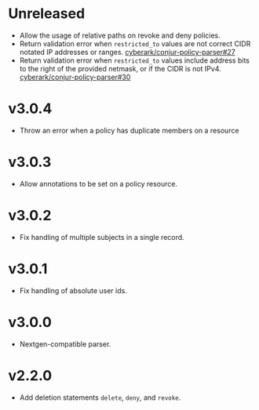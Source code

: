# Unreleased
* Allow the usage of relative paths on revoke and deny policies.
* Return validation error when `restricted_to` values are not correct CIDR
  notated IP addresses or ranges.
  [cyberark/conjur-policy-parser#27](https://github.com/cyberark/conjur-policy-parser/issues/27)
* Return validation error when `restricted_to` values include address bits to the
  right of the provided netmask, or if the CIDR is not IPv4.
  [cyberark/conjur-policy-parser#30](https://github.com/cyberark/conjur-policy-parser/issues/30) 

# v3.0.4
* Throw an error when a policy has duplicate members on a resource 

# v3.0.3
* Allow annotations to be set on a policy resource.

# v3.0.2

* Fix handling of multiple subjects in a single record.

# v3.0.1

* Fix handling of absolute user ids.

# v3.0.0

* Nextgen-compatible parser.

# v2.2.0

* Add deletion statements `delete`, `deny`, and `revoke`.

